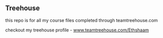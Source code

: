 ## Treehouse

this repo is for all my course files completed through teamtreehouse.com 

checkout my treehouse profile - www.teamtreehouse.com/Ethshaam 
